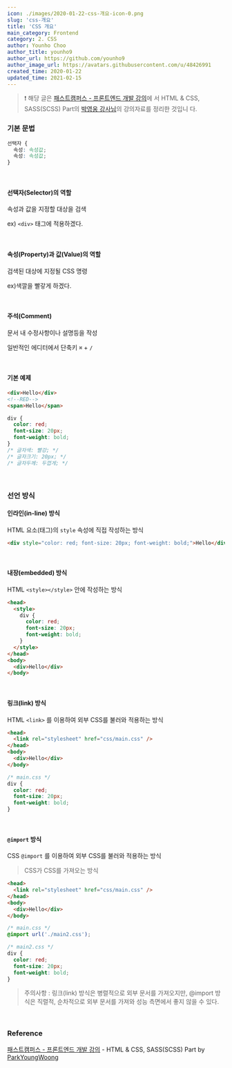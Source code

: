 ```yaml
---
icon: ./images/2020-01-22-css-개요-icon-0.png
slug: 'css-개요'
title: 'CSS 개요'
main_category: Frontend
category: 2. CSS
author: Younho Choo
author_title: younho9
author_url: https://github.com/younho9
author_image_url: https://avatars.githubusercontent.com/u/48426991
created_time: 2020-01-22
updated_time: 2021-02-15
---
```


> ❗️ 해당 글은
> [패스트캠퍼스 - 프론트엔드 개발 강의](https://www.fastcampus.co.kr/dev_online_react/)에
> 서 HTML & CSS, SASS(SCSS) Part의
> [박영웅 강사님](https://github.com/ParkYoungWoong)의 강의자료를 정리한 것입니
> 다.

### 기본 문법

```css
선택자 {
  속성: 속성값;
  속성: 속성값;
}
```

<br />

#### 선택자(Selector)의 역할

속성과 값을 지정할 대상을 검색

ex) `<div>` 태그에 적용하겠다.

<br />

#### 속성(Property)과 값(Value)의 역할

검색된 대상에 지정될 CSS 명령

ex)색깔을 빨갛게 하겠다.

<br />

#### 주석(Comment)

문서 내 수정사항이나 설명등을 작성

일반적인 에디터에서 단축키 `⌘` + `/`

<br />

#### 기본 예제

```html
<div>Hello</div>
<!--RED-->
<span>Hello</span>
```

```css
div {
  color: red;
  font-size: 20px;
  font-weight: bold;
}
/* 글자색: 빨강; */
/* 글자크기: 20px; */
/* 글자두께: 두껍게; */
```

<br />

### 선언 방식

#### 인라인(in-line) 방식

HTML 요소(태그)의 `style` 속성에 직접 작성하는 방식

```html
<div style="color: red; font-size: 20px; font-weight: bold;">Hello</div>
```

<br />

#### 내장(embedded) 방식

HTML `<style></style>` 안에 작성하는 방식

```html
<head>
  <style>
    div {
      color: red;
      font-size: 20px;
      font-weight: bold;
    }
  </style>
</head>
<body>
  <div>Hello</div>
</body>
```

<br />

#### 링크(link) 방식

HTML `<link>` 를 이용하여 외부 CSS를 불러와 적용하는 방식

```html
<head>
  <link rel="stylesheet" href="css/main.css" />
</head>
<body>
  <div>Hello</div>
</body>
```

```css
/* main.css */
div {
  color: red;
  font-size: 20px;
  font-weight: bold;
}
```

<br />

#### `@import` 방식

CSS `@import` 를 이용하여 외부 CSS를 불러와 적용하는 방식

> CSS가 CSS를 가져오는 방식

```html
<head>
  <link rel="stylesheet" href="css/main.css" />
</head>
<body>
  <div>Hello</div>
</body>
```

```css
/* main.css */
@import url('./main2.css');
```

```css
/* main2.css */
div {
  color: red;
  font-size: 20px;
  font-weight: bold;
}
```

> 주의사항 : 링크(link) 방식은 병렬적으로 외부 문서를 가져오지만, @import 방식은
> 직렬적, 순차적으로 외부 문서를 가져와 성능 측면에서 좋지 않을 수 있다.

<br />

### Reference

[패스트캠퍼스 - 프론트엔드 개발 강의](https://www.fastcampus.co.kr/dev_online_react/) -
HTML & CSS, SASS(SCSS) Part by
[ParkYoungWoong](https://github.com/ParkYoungWoong)

<br />
